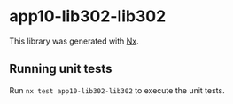 # app10-lib302-lib302

This library was generated with [Nx](https://nx.dev).

## Running unit tests

Run `nx test app10-lib302-lib302` to execute the unit tests.
